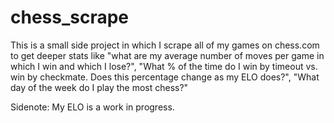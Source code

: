 # chess_scrape

This is a small side project in which I scrape all of my games on chess.com to get deeper stats like "what are my average number of moves per game in which I win and which I lose?", "What % of the time do I win by timeout vs. win by checkmate. Does this percentage change as my ELO does?", "What day of the week do I play the most chess?" 

Sidenote: My ELO is a work in progress. 
